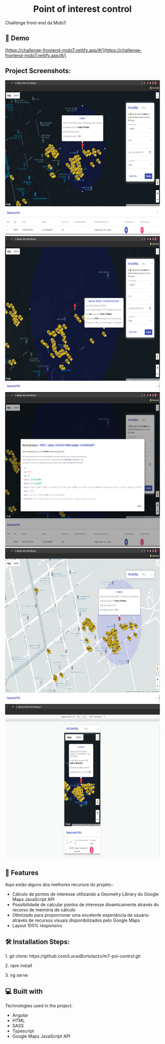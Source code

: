 <h1 align="center" id="title">Point of interest control</h1>

<p id="description">Challenge front-end da Mobi7.</p>

<h2>🚀 Demo</h2>

[https://challenge-frontend-mobi7.netlify.app/#/](https://challenge-frontend-mobi7.netlify.app/#/)

<h2>Project Screenshots:</h2>

<img src="https://github.com/LucasBortolazzo/m7-poi-control/blob/master/screenshots/1.png" alt="project-screenshot" width="960" height="503/">

<img src="https://github.com/LucasBortolazzo/m7-poi-control/blob/master/screenshots/2.png" alt="project-screenshot" width="960" height="503/">

<img src="https://github.com/LucasBortolazzo/m7-poi-control/blob/master/screenshots/3.png" alt="project-screenshot" width="960" height="503/">

<img src="https://github.com/LucasBortolazzo/m7-poi-control/blob/master/screenshots/4.png" alt="project-screenshot" width="960" height="503/">

<img src="https://github.com/LucasBortolazzo/m7-poi-control/blob/master/screenshots/5.png" alt="project-screenshot" width="960" height="503/">
  
<h2>🧐 Features</h2>

Aqui estão alguns dos melhores recursos do projeto::

*   Cálculo de pontos de interesse utilizando a Geometry Library do Google Maps JavaScript API
*   Possibilidade de calcular pontos de interesse dinamicamente através do recurso de memória de cálculo
*   Otimizado para proporcionar uma excelente experiência de usuário através de recursos visuais disponibilizados pelo Google Maps
*   Layout 100% responsivo

<h2>🛠️ Installation Steps:</h2>

<p>1. git clone: https://github.com/LucasBortolazzo/m7-poi-control.git</p>

<p>2. npm install</p>

<p>3. ng serve</p>

  
  
<h2>💻 Built with</h2>

Technologies used in the project:

*   Angular
*   HTML
*   SASS
*   Typescript
*   Google Maps JavaScript API

